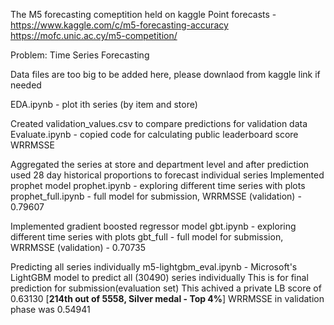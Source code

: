 The M5 forecasting comeptition held on kaggle
Point forecasts - https://www.kaggle.com/c/m5-forecasting-accuracy
https://mofc.unic.ac.cy/m5-competition/

Problem: Time Series Forecasting

Data files are too big to be added here, please downlaod from kaggle link if needed

EDA.ipynb - plot ith series (by item and store) 

Created validation_values.csv to compare predictions for validation data
Evaluate.ipynb - copied code for calculating public leaderboard score WRRMSSE

Aggregated the series at store and department level and after prediction used 28 day historical proportions to forecast individual series
  Implemented prophet model 
    prophet.ipynb - exploring different time series with plots 
    prophet_full.ipynb - full model for submission, WRRMSSE (validation) - 0.79607

  Implemented gradient boosted regressor model 
    gbt.ipynb - exploring different time series with plots
    gbt_full - full model for submission, WRRMSSE (validation) - 0.70735
    

Predicting all series individually
    m5-lightgbm_eval.ipynb - Microsoft's LightGBM model to predict all (30490) series individually
    This is for final prediction for submission(evaluation set)
    This achived a private LB score of 0.63130 [**214th out of 5558, Silver medal - Top 4%**]
    WRRMSSE in validation phase was 0.54941
